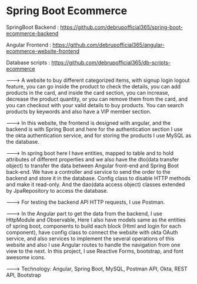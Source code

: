 # Spring Boot Ecommerce

<p>SpringBoot Backend :&nbsp;<a href="https://github.com/debrupofficial365/spring-boot-ecommerce-backend">https://github.com/debrupofficial365/spring-boot-ecommerce-backend</a></p>
<p>Angular Frontend : <a href="https://github.com/debrupofficial365/angular-ecommerce-website-frontend">https://github.com/debrupofficial365/angular-ecommerce-website-frontend</a></p>
<p>Database scripts :&nbsp;<a href="https://github.com/debrupofficial365/db-scripts-ecommerce">https://github.com/debrupofficial365/db-scripts-ecommerce</a></p>

---> A website to buy different categorized items, with signup login logout feature, you can go inside the product to check the details, you can add products in the card, and inside the card section, you can increase, decrease the product quantity, or you can remove them from the card, and you can checkout with your valid details to buy products. You can search products by keywords and also have a VIP member section.

---> In this website, the frontend is designed with angular, and the backend is with Spring Boot and here for the authentication section I use the okta authentication service, and for storing the products I use MySQL as the database.

---> In spring boot here I have entities, mapped to table and to hold attributes of different properties and we also have the dto(data transfer object) to transfer the data between Angular front-end and Spring Boot back-end. We have a controller and service to send the order to the backend and store it in the database. Config class to disable HTTP methods and make it read-only. And the dao(data access object) classes extended by JpaRepository to access the database.

---> For testing the backend API HTTP requests, I use Postman.

---> In the Angular part to get the data from the backend, I use HttpModule and Observable, Here I also have models same as the entities of spring boot, components to build each block (Html and login for each component), have config class to connect the website with okta OAuth service, and also services to implement the several operations of this website and also I use Angular routes to handle the navigation from one view to the next. In this project, I use Reactive Forms, bootstrap, and font awesome icons.

---> Technology: Angular, Spring Boot, MySQL, Postman API, Okta, REST API, Bootstrap
